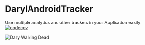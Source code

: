 # DarylAndroidTracker
Use multiple analytics and other trackers in your Application easily [![codecov](https://codecov.io/gh/guitcastro/DarylAndroidTracker/branch/master/graph/badge.svg)](https://codecov.io/gh/guitcastro/DarylAndroidTracker)



![Dary Walking Dead](http://cdn2-b.examiner.com/sites/default/files/styles/image_content_width/hash/6c/09/6c0944634031e9f188255eb1735024cb.png?itok=y69Ucs5V)
